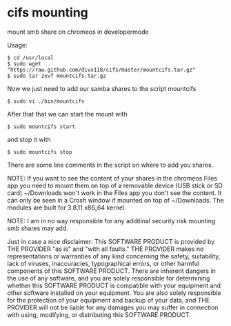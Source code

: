 cifs mounting
=============

mount smb share on chromeos in developermode

Usage:
```
$ cd /usr/local 
$ sudo wget "https://raw.github.com/divx118/cifs/master/mountcifs.tar.gz" 
$ sudo tar zxvf mountcifs.tar.gz 
```
Now we just need to add our samba shares to the script mountcifs
```
$ sudo vi ./bin/mountcifs
```
After that that we can start the mount with
```
$ sudo mountcifs start
```
and stop it with
```
$ sudo mountcifs stop
```
There are some line comments in the script on where to add you shares. 

NOTE: If you want to see the content of your shares in the chromeos Files app you need to
mount them on top of a removable device (USB stick or SD card) ~/Downloads won't work
in the Files app you don't see the content. It can only be seen in a Crosh window if 
mounted on top of ~/Downloads.
The modules are built for 3.8.11 x86_64 kernel. 


NOTE: I am in no way responsible for any additinal security risk mounting smb shares may add.

Just in case a nice disclaimer: 
This SOFTWARE PRODUCT is provided by THE PROVIDER "as is" and "with all faults." 
THE PROVIDER makes no representations or warranties of any kind concerning the safety, 
suitability, lack of viruses, inaccuracies, typographical errors, or other harmful 
components of this SOFTWARE PRODUCT. There are inherent dangers in the use of any 
software, and you are solely responsible for determining whether this SOFTWARE PRODUCT 
is compatible with your equipment and other software installed on your equipment. 
You are also solely responsible for the protection of your equipment and backup 
of your data, and THE PROVIDER will not be liable for any damages you may suffer 
in connection with using, modifying, or distributing this SOFTWARE PRODUCT.
